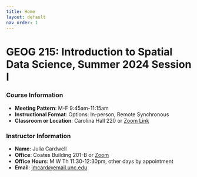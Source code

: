 ```yaml
---
title: Home
layout: default
nav_order: 1
---
```


# GEOG 215: Introduction to Spatial Data Science, Summer 2024 Session I 

### Course Information
- **Meeting Pattern**: M-F 9:45am-11:15am
- **Instructional Format**: Options: In-person, Remote Synchronous
- **Classroom or Location**: Carolina Hall 220 or [Zoom Link](https://unc.zoom.us/j/98590343821)

### Instructor Information
- **Name**: Julia Cardwell
- **Office**: Coates Building 201-B or [Zoom](https://unc.zoom.us/j/2724389665)
- **Office Hours**: M W Th 11:30-12:30pm, other days by appointment
- **Email**: [jmcard@email.unc.edu](mailto:jmcard@email.unc.edu)
